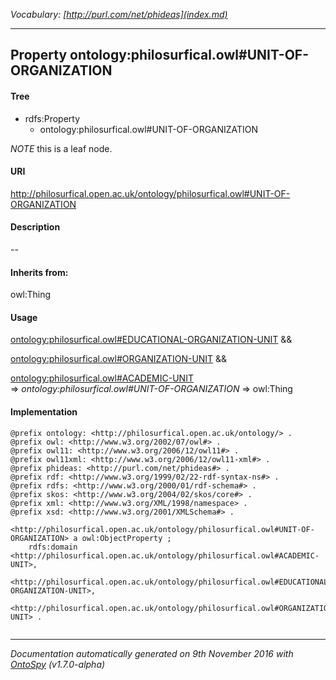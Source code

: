 _Vocabulary: [http://purl.com/net/phideas](index.md)_ 

---	
	




    


## Property ontology:philosurfical.owl#UNIT-OF-ORGANIZATION


#### Tree

* rdfs:Property
    * ontology:philosurfical.owl#UNIT-OF-ORGANIZATION





*NOTE* this is a leaf node.


#### URI
http://philosurfical.open.ac.uk/ontology/philosurfical.owl#UNIT-OF-ORGANIZATION

#### Description
--


#### Inherits from:
owl:Thing



#### Usage


[ontology:philosurfical.owl#EDUCATIONAL-ORGANIZATION-UNIT](class-ontologyphilosurficalowleducational-organization-unit.md) &amp;&amp;  

[ontology:philosurfical.owl#ORGANIZATION-UNIT](class-ontologyphilosurficalowlorganization-unit.md) &amp;&amp;  

[ontology:philosurfical.owl#ACADEMIC-UNIT](class-ontologyphilosurficalowlacademic-unit.md) 
=&gt;&nbsp;_ontology:philosurfical.owl#UNIT-OF-ORGANIZATION_&nbsp;=&gt;&nbsp;owl:Thing

#### Implementation
```
@prefix ontology: <http://philosurfical.open.ac.uk/ontology/> .
@prefix owl: <http://www.w3.org/2002/07/owl#> .
@prefix owl11: <http://www.w3.org/2006/12/owl11#> .
@prefix owl11xml: <http://www.w3.org/2006/12/owl11-xml#> .
@prefix phideas: <http://purl.com/net/phideas#> .
@prefix rdf: <http://www.w3.org/1999/02/22-rdf-syntax-ns#> .
@prefix rdfs: <http://www.w3.org/2000/01/rdf-schema#> .
@prefix skos: <http://www.w3.org/2004/02/skos/core#> .
@prefix xml: <http://www.w3.org/XML/1998/namespace> .
@prefix xsd: <http://www.w3.org/2001/XMLSchema#> .

<http://philosurfical.open.ac.uk/ontology/philosurfical.owl#UNIT-OF-ORGANIZATION> a owl:ObjectProperty ;
    rdfs:domain <http://philosurfical.open.ac.uk/ontology/philosurfical.owl#ACADEMIC-UNIT>,
        <http://philosurfical.open.ac.uk/ontology/philosurfical.owl#EDUCATIONAL-ORGANIZATION-UNIT>,
        <http://philosurfical.open.ac.uk/ontology/philosurfical.owl#ORGANIZATION-UNIT> .


```










---

_Documentation automatically generated on 9th November 2016 with [OntoSpy](http://ontospy.readthedocs.org/ "Open") (v1.7.0-alpha)_